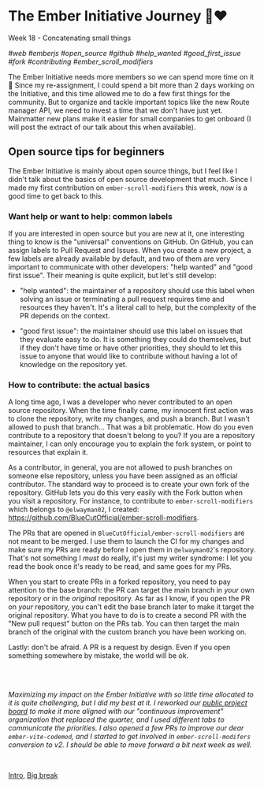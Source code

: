 # The Ember Initiative Journey 🐹❤️

Week 18 - Concatenating small things

_#web #emberjs #open_source #github #help_wanted #good_first_issue #fork #contributing #ember_scroll_modifiers_

The Ember Initiative needs more members so we can spend more time on it 🙏 Since my re-assignment, I could spend a bit more than 2 days working on the Initiative, and this time allowed me to do a few first things for the community. But to organize and tackle important topics like the new Route manager API, we need to invest a time that we don't have just yet. Mainmatter new plans make it easier for small companies to get onboard (I will post the extract of our talk about this when available).

## Open source tips for beginners

The Ember Initiative is mainly about open source things, but I feel like I didn't talk about the basics of open source development that much. Since I made my first contribution on `ember-scroll-modifiers` this week, now is a good time to get back to this.

### Want help or want to help: common labels

If you are interested in open source but you are new at it, one interesting thing to know is the "universal" conventions on GitHub. On GitHub, you can assign labels to Pull Request and Issues. When you create a new project, a few labels are already available by default, and two of them are very important to communicate with other developers: "help wanted" and "good first issue". Their meaning is quite explicit, but let's still develop:

- "help wanted": the maintainer of a repository should use this label when solving an issue or terminating a pull request requires time and resources they haven't. It's a literal call to help, but the complexity of the PR depends on the context.

- "good first issue": the maintainer should use this label on issues that they evaluate easy to do. It is something they could do themselves, but if they don't have time or have other priorities, they should to let this issue to anyone that would like to contribute without having a lot of knowledge on the repository yet.

### How to contribute: the actual basics

A long time ago, I was a developer who never contributed to an open source repository. When the time finally came, my innocent first action was to clone the repository, write my changes, and push a branch. But I wasn't allowed to push that branch... That was a bit problematic. How do you even contribute to a repository that doesn't belong to you? If you are a repository maintainer, I can only encourage you to explain the fork system, or point to resources that explain it.

As a contributor, in general, you are not allowed to push branches on someone else repository, unless you have been assigned as an official contributor. The standard way to proceed is to create your own fork of the repository. GitHub lets you do this very easily with the Fork button when you visit a repository. For instance, to contribute to `ember-scroll-modifiers` which belongs to `@elwayman02`, I created: https://github.com/BlueCutOfficial/ember-scroll-modifiers.

The PRs that are opened in `BlueCutOfficial/ember-scroll-modifiers` are not meant to be merged. I use them to launch the CI for my changes and make sure my PRs are ready before I open them in `@elwayman02`'s repository. That's not something I _must_ do really, it's just my writer syndrome: I let you read the book once it's ready to be read, and same goes for my PRs.

When you start to create PRs in a forked repository, you need to pay attention to the base branch: the PR can target the main branch in _your_ own repository or in the _original_ repository. As far as I know, if you open the PR on _your_ repository, you can't edit the base branch later to make it target the original repository. What you have to do is to create a second PR with the "New pull request" button on the PRs tab. You can then target the main branch of the original with the custom branch you have been working on.

Lastly: don't be afraid. A PR is a request by design. Even if you open something somewhere by mistake, the world will be ok.

<br />
<br />

_Maximizing my impact on the Ember Initiative with so little time allocated to it is quite challenging, but I did my best at it. I reworked our [public project board](https://github.com/orgs/mainmatter/projects/14) to make it more aligned with our "continuous improvement" organization that replaced the quarter, and I used different tabs to communicate the priorities. I also opened a few PRs to improve our dear `ember-vite-codemod`, and I started to get involved in `ember-scroll-modifers` conversion to v2. I should be able to move forward a bit next week as well._

<br />

[Intro](https://github.com/BlueCutOfficial/BlueCutOfficial/blob/main/articles/ember-initiative-journey/intro.md), 
[Big break](https://github.com/BlueCutOfficial/BlueCutOfficial/blob/main/articles/ember-initiative-journey/big-break.md)
